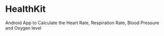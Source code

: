 # HealthKit
Android App to Calculate the Heart Rate, Respiration Rate, Blood Pressure and Oxygen level  
